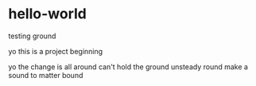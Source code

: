 # hello-world
testing ground

yo this is a project beginning

yo the change is all around
can't hold the ground
unsteady round
make a sound
to matter bound
